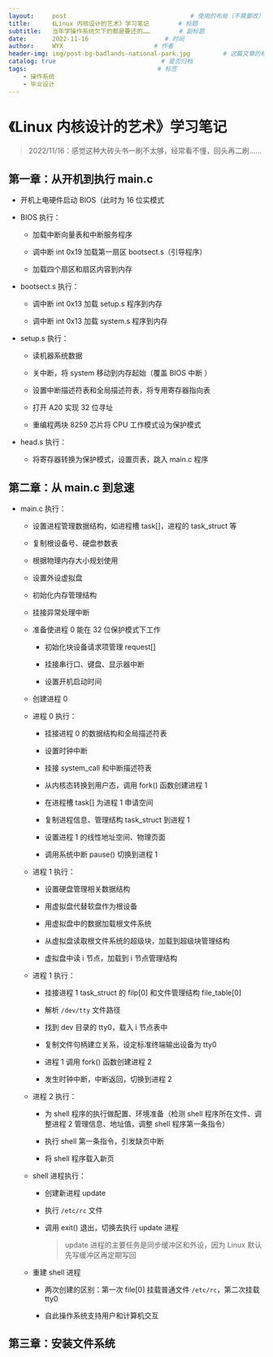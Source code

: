 ```yaml
---
layout:     post                                  # 使用的布局（不需要改）
title:      《Linux 内核设计的艺术》学习笔记        # 标题 
subtitle:   当年学操作系统欠下的都是要还的……        # 副标题
date:       2022-11-16                     # 时间
author:     WYX                         # 作者
header-img: img/post-bg-badlands-national-park.jpg         # 这篇文章的标题背景图片
catalog: true                             # 是否归档
tags:                                    # 标签
    - 操作系统
    - 毕业设计
---
```


# 《Linux 内核设计的艺术》学习笔记

> 2022/11/16：感觉这种大砖头书一刷不太够，经常看不懂，回头再二刷……

## 第一章：从开机到执行 main.c

- 开机上电硬件启动 BIOS（此时为 16 位实模式

- BIOS 执行：
  
  - 加载中断向量表和中断服务程序
  
  - 调中断 int 0x19 加载第一扇区 bootsect.s（引导程序）
  
  - 加载四个扇区和扇区内容到内存

- bootsect.s 执行：
  
  - 调中断 int 0x13 加载 setup.s 程序到内存
  
  - 调中断 int 0x13 加载 system.s 程序到内存

- setup.s 执行：
  
  - 读机器系统数据
  
  - 关中断，将 system 移动到内存起始（覆盖 BIOS 中断 ）
  
  - 设置中断描述符表和全局描述符表，将专用寄存器指向表
  
  - 打开 A20 实现 32 位寻址
  
  - 重编程两块 8259 芯片将 CPU 工作模式设为保护模式

- head.s 执行：
  
  - 将寄存器转换为保护模式，设置页表，跳入 main.c 程序

## 第二章：从 main.c 到怠速

- main.c 执行：
  
  - 设置进程管理数据结构，如进程槽 task[]，进程的 task_struct 等
  
  - 复制根设备号、硬盘参数表
  
  - 根据物理内存大小规划使用
  
  - 设置外设虚拟盘
  
  - 初始化内存管理结构
  
  - 挂接异常处理中断
  
  - 准备使进程 0 能在 32 位保护模式下工作
    
    - 初始化块设备请求项管理 request[] 
    
    - 挂接串行口、键盘、显示器中断
    
    - 设置开机启动时间
  
  - 创建进程 0
  
  - 进程 0 执行：
    
    - 挂接进程 0 的数据结构和全局描述符表
    
    - 设置时钟中断
    
    - 挂接 system_call 和中断描述符表
    
    - 从内核态转换到用户态，调用 fork() 函数创建进程 1 
    
    - 在进程槽 task[] 为进程 1 申请空间
    
    - 复制进程信息、管理结构 task_struct 到进程 1
    
    - 设置进程 1 的线性地址空间、物理页面
    
    - 调用系统中断 pause() 切换到进程 1
  
  - 进程 1 执行：
    
    - 设置硬盘管理相关数据结构
    
    - 用虚拟盘代替软盘作为根设备
    
    - 用虚拟盘中的数据加载根文件系统
    
    - 从虚拟盘读取根文件系统的超级块，加载到超级块管理结构
    
    - 虚拟盘中读 i 节点，加载到 i 节点管理结构
  
  - 进程 1 执行：
    
    - 挂接进程 1 task_struct 的 filp[0] 和文件管理结构 file_table[0]
    
    - 解析 `/dev/tty` 文件路径
    
    - 找到 dev 目录的 tty0，载入 i 节点表中
    
    - 复制文件句柄建立关系，设定标准终端输出设备为 tty0
    
    - 进程 1 调用 fork() 函数创建进程 2
    
    - 发生时钟中断，中断返回，切换到进程 2
  
  - 进程 2 执行：
    
    - 为 shell 程序的执行做配置、环境准备（检测 shell 程序所在文件、调整进程 2 管理信息、地址值，调整 shell 程序第一条指令）
    
    - 执行 shell 第一条指令，引发缺页中断
    
    - 将 shell 程序载入新页
  
  - shell 进程执行：
    
    - 创建新进程 update
    
    - 执行 `/etc/rc` 文件
    
    - 调用 exit() 退出，切换去执行 update 进程
      
      > update 进程的主要任务是同步缓冲区和外设，因为 Linux 默认先写缓冲区再定期写回
  
  - 重建 shell 进程
    
    - 两次创建的区别：第一次 file[0] 挂载普通文件 `/etc/rc`，第二次挂载 tty0
    
    - 自此操作系统支持用户和计算机交互

## 第三章：安装文件系统
